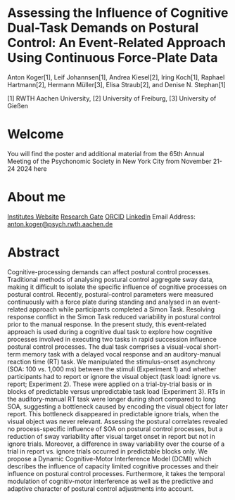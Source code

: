 # Assessing the Influence of Cognitive Dual-Task Demands on Postural Control: An Event‑Related Approach Using Continuous Force‑Plate Data

Anton Koger[1], Leif Johannsen[1], Andrea Kiesel[2], Iring Koch[1], Raphael Hartmann[2], Hermann Müller[3], Elisa Straub[2], and Denise N. Stephan[1]

[1] RWTH Aachen University, [2] University of Freiburg, [3] University of Gießen

# Welcome
You will find the poster and additional material from the 65th Annual Meeting of the Psychonomic Society in New York City from November 21-24 2024 here

# About me
[Institutes Website](https://www.psych.rwth-aachen.de/cms/psy/das-institut/kognitions-und-experimentalpsychologie/team/~bbdkve/anton-koger/?allou=1)
[Research Gate](https://www.researchgate.net/profile/Anton-Koger)
[ORCID](https://orcid.org/0009-0004-6906-5184)
[LinkedIn](https://www.linkedin.com/in/anton-koger-70a318179/)
Email Address: anton.koger@psych.rwth.aachen.de

# Abstract
 Cognitive-processing demands can affect postural control processes. Traditional methods of analysing postural control aggregate sway data, making it difficult to isolate the specific influence of cognitive processes on postural control. Recently, postural-control parameters were measured continuously with a force plate during standing and analysed in an event-related approach while participants completed a Simon Task. Resolving response conflict in the Simon Task reduced variability in postural control prior to the manual response. In the present study, this event-related approach is used during a cognitive dual task to explore how cognitive processes involved in executing two tasks in rapid succession influence postural control processes. The dual task comprises a visual-vocal short-term memory task with a delayed vocal response and an auditory-manual reaction time (RT) task. We manipulated the stimulus-onset asynchrony (SOA: 100 vs. 1,000 ms) between the stimuli (Experiment 1) and whether participants had to report or ignore the visual object (task load: ignore vs. report; Experiment 2). These were applied on a trial-by-trial basis or in blocks of predictable versus unpredictable task load (Experiment 3). RTs in the auditory-manual RT task were longer during short compared to long SOA, suggesting a bottleneck caused by encoding the visual object for later report. This bottleneck disappeared in predictable ignore trials, when the visual object was never relevant. Assessing the postural correlates revealed no process-specific influence of SOA on postural control processes, but a reduction of sway variability after visual target onset in report but not in ignore trials. Moreover, a difference in sway variability over the course of a trial in report vs. ignore trials occurred in predictable blocks only. We propose a Dynamic Cognitive-Motor Interference Model (DCMI) which describes the influence of capacity limited cognitive processes and their influence on postural control processes. Furthermore, it takes the temporal modulation of cognitiv-motor interference as well as the predictive and adaptive character of postural control adjustments into account.

